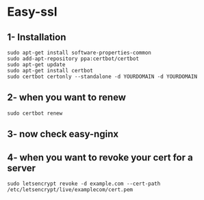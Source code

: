 # Easy-ssl

## 1- Installation

```
sudo apt-get install software-properties-common
sudo add-apt-repository ppa:certbot/certbot
sudo apt-get update
sudo apt-get install certbot 
sudo certbot certonly --standalone -d YOURDOMAIN -d YOURDOMAIN
```

## 2- when you want to renew

```
sudo certbot renew
```

## 3- now check easy-nginx

## 4- when you want to revoke your cert for a server

```
sudo letsencrypt revoke -d example.com --cert-path /etc/letsencrypt/live/examplecom/cert.pem
```
